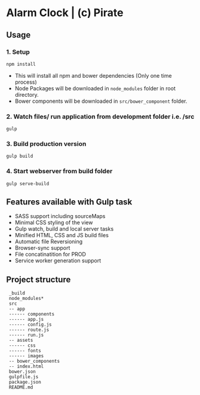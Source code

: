 # Alarm Clock | (c) Pirate

## Usage
### 1. Setup
```bash
npm install
```
- This will install all npm and bower dependencies (Only one time process)
- Node Packages will be downloaded in `node_modules` folder in root directory.
- Bower components will be downloaded in `src/bower_component` folder.


### 2. Watch files/ run application from development folder i.e. /src
```
gulp
```

### 3. Build production version
```
gulp build
```

### 4. Start webserver from build folder
```
gulp serve-build
```

## Features available with Gulp task
* SASS support including sourceMaps
* Minimal CSS styling of the view
* Gulp watch, build and local server tasks
* Minified HTML, CSS and JS build files
* Automatic file Reversioning 
* Browser-sync support
* File concatinatition for PROD
* Service worker generation support


## Project structure 

```
 _build
 node_modules*
 src
 -- app
 ------ components
 ------ app.js
 ------ config.js
 ------ route.js
 ------ run.js
 -- assets
 ------ css
 ------ fonts
 ------ images
 -- bower_components
 -- index.html
 bower.json
 gulpfile.js
 package.json
 README.md
```

